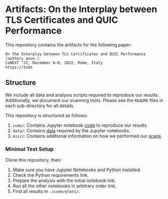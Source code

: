 # Artifacts: On the Interplay between TLS Certificates and QUIC Performance



This repository contains the artifacts for the following paper:

    On the Interplay between TLS Certificates and QUIC Performance
    (authors anon.)
    CoNEXT ’22, December 6–9, 2022, Rome, Italy
    https://todo



## Structure

We include all data and analysis scripts required to reproduce our results. Additionally, we document our scanning tools. Please see the `README` files in each sub-directory for all details.

This repository is structured as follows:

1. `code/`: Contains Jupyter notebook [code](https://github.com/ilabrg/artifacts-conext22-quic-tls/tree/main/code) to reproduce our results.
2. `data/`: Contains [data](https://github.com/ilabrg/artifacts-conext22-quic-tls/tree/main/data) required by the Jupyter notebooks.
3. `misc/`: Contains additional information on how we performed our [scans](https://github.com/ilabrg/artifacts-conext22-quic-tls/tree/main/misc).



### Minimal Test Setup

Clone this repository, then:

1. Make sure you have Jupyter Notebooks and Python installed.
1. Check the Python requirements link.
1. Prepare the analysis with the initial notebook link.
1. Run all the other notebooks in arbitrary order link.
1. Find all results in `./code/plots/`.
